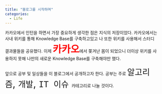```yaml
---
title: "블로그를 시작하며"
categories:
  - Life
---
```


카카오에서 인턴을 하면서 가장 중요하게 생각한 점은 지식의 저장이었다. 카카오에서는 사내 위키를 통해 Knowledge Base를 구축하고있고 나 또한 위키를 사용해서 스터디 결과물들을 공유했다. 이제 <span style="font-size:xx-large; color:red"><strong>카카오</strong></span>에서 쫒겨난 몸이 되었으니 더이상 위키를 사용하지 못해 나만의 새로운 Knowledge Base를 구축해야만 했다. 

앞으로 공부 및 일상들을 이 블로그에서 공개하고자 한다. 공부는 주로
<span style="font-size:xx-large;">`알고리즘`, `개발`, `IT 이슈` </span> 카테고리로 나눌 것이다.